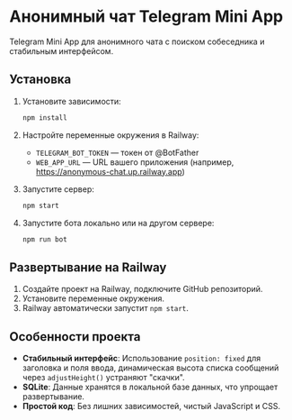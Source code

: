 # Анонимный чат Telegram Mini App

Telegram Mini App для анонимного чата с поиском собеседника и стабильным интерфейсом.

## Установка

1. Установите зависимости:
   ```bash
   npm install
   ```

2. Настройте переменные окружения в Railway:
   - `TELEGRAM_BOT_TOKEN` — токен от @BotFather
   - `WEB_APP_URL` — URL вашего приложения (например, https://anonymous-chat.up.railway.app)

3. Запустите сервер:
   ```bash
   npm start
   ```

4. Запустите бота локально или на другом сервере:
   ```bash
   npm run bot
   ```

## Развертывание на Railway

1. Создайте проект на Railway, подключите GitHub репозиторий.
2. Установите переменные окружения.
3. Railway автоматически запустит `npm start`.

## Особенности проекта

- **Стабильный интерфейс**: Использование `position: fixed` для заголовка и поля ввода, динамическая высота списка сообщений через `adjustHeight()` устраняют "скачки".
- **SQLite**: Данные хранятся в локальной базе данных, что упрощает развертывание.
- **Простой код**: Без лишних зависимостей, чистый JavaScript и CSS. 